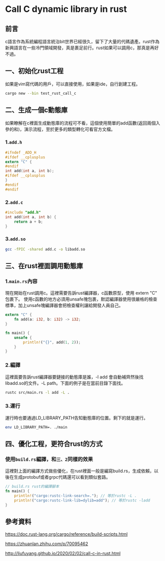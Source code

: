 # Call C dynamic library in rust



## 前言

c語言作為系統編程語言統治bit世界已經很久，留下了大量的代碼遺產。rust作為新興語言在一些冷門領域開發，真是裹足前行。rust如果可以調用c，那真是再好不過。

## 一、初始化rust工程

如果是vim寫代碼的用戶，可以直接使用，如果是ide，自行創建工程。

```bash
cargo new --bin test_rust_call_c
```

## 二、生成一個c動態庫

如果瞭解在c裡面生成動態庫的流程可不看，這個使用簡單的add函數(返回兩個入參的和)，演示流程，至於更多的類型轉化可看官方文檔。

### 1.`add.h`

```c
#ifndef _ADD_H
#ifdef __cplusplus
extern "C" {
#endif
int add(int a, int b);
#ifdef __cplusplus
}
#endif
#endif
```

### 2.`add.c`

```c
#include "add.h"
int add(int a, int b) {
    return a + b;
}
```

### 3.`add.so`

```bash
gcc -fPIC -shared add.c -o libadd.so
```

## 三、在rust裡面調用動態庫

### 1.`main.rs`內容

現在開始在rust調用c。這裡需要告訴rust編譯器，c函數原型，使用 extern "C" 包裹下。 使用c函數的地方必須用unsafe塊包裹，默認編譯器使用很嚴格的檢查標準，加上unsafe塊編譯器會把檢查權利讓給開發人員自己。

```rust
extern "C" {
    fn add(a: i32, b: i32) -> i32;
}

fn main() {
    unsafe {
        println!("{}", add(1, 2));
    }
}
```

### 2.編譯

這裡面要告訴rust編譯器要鏈接的動態庫是誰，-l add 會自動補齊然後找libadd.so的文件。-L path。下面的例子是在當前目錄下面找。

```bash
rustc src/main.rs -l add -L .
```

### 3.運行

運行時也要通過LD_LIBRARY_PATH告知動態庫的位置。剩下的就是運行。

```bash
env LD_LIBRARY_PATH=. ./main
```

## 四、優化工程，更符合rust的方式

### 使用`build.rs`編譯，和`三、2`同樣的效果

這裡對上面的編譯方式做些優化，在rust裡面一般是編寫build.rs，生成依賴，以後在生成protobuf或者grpc代碼還可以看到類似套路。

```rust
// build.rs rust的編譯腳本
fn main() {
    println!("cargo:rustc-link-search=."); // 等於rustc -L .
    println!("cargo:rustc-link-lib=dylib=add"); // 等於rustc -ladd
}
```

## 參考資料

https://doc.rust-lang.org/cargo/reference/build-scripts.html

https://zhuanlan.zhihu.com/p/70095462

http://liufuyang.github.io/2020/02/02/call-c-in-rust.html
